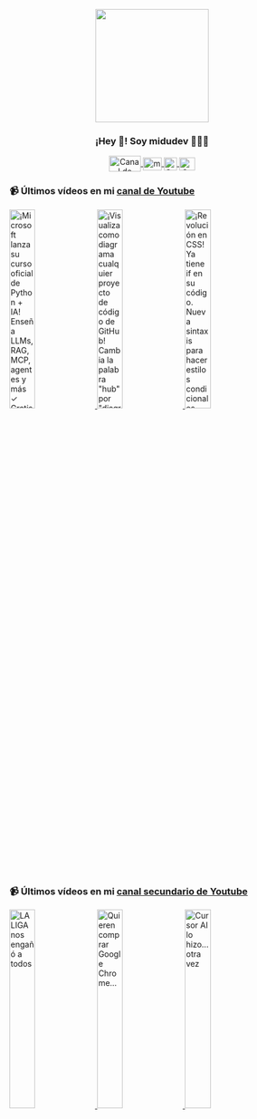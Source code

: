 <p align="center" width="300">
   <img align="center" width="200" src="https://user-images.githubusercontent.com/1561955/106762302-fda9de00-6635-11eb-99be-3ef744e60c0e.png" />
   <h3 align="center">¡Hey 👋! Soy midudev 👨🏻‍💻</h3>
</p>

<p align="center">
   <a href="https://twitch.tv/midudev" target="blank">
    <img align="center" src="https://upload.wikimedia.org/wikipedia/commons/c/ce/Twitch_logo_2019.svg" alt="Canal de Twitch de midudev" height="28px" width="56px" />
  </a>
  <span style="width: 8px;"> </span>
   <a href="https://youtube.com/midudev" target="blank">
    <img align="center" src="https://upload.wikimedia.org/wikipedia/commons/0/09/YouTube_full-color_icon_%282017%29.svg" alt="midudev" height="23px" width="33px" />
  </a>
  <span style="width: 8px;"> </span>
  <a href="https://instagram.com/midu.dev" target="blank">
    <img align="center" src="https://upload.wikimedia.org/wikipedia/commons/e/e7/Instagram_logo_2016.svg" alt="Canal de Instagram de midu.dev" height="23px" width="23px" />
  </a>
  <span style="width: 8px;"> </span>
  <a href="https://twitter.com/midudev" target="blank">
    <img align="center" src="https://upload.wikimedia.org/wikipedia/commons/thumb/6/6f/Logo_of_Twitter.svg/2491px-Logo_of_Twitter.svg.png" alt="Canal de Twitter de midudev" height="23px" width="28px" />
  </a>
</p>

### 📹 Últimos vídeos en mi [canal de Youtube](https://youtube.com/midudev?sub_confirmation=1)

<a href='https://youtu.be/fr70YV1B2Jg' target='_blank'>
  <img width='30%' src='https://img.youtube.com/vi/fr70YV1B2Jg/mqdefault.jpg' alt='¡Microsoft lanza su curso oficial de Python + IA! Enseña LLMs, RAG, MCP, agentes y más  ✓ Gratis y e' />
</a>
<a href='https://youtu.be/2RMQNFFKZE0' target='_blank'>
  <img width='30%' src='https://img.youtube.com/vi/2RMQNFFKZE0/mqdefault.jpg' alt='¡Visualiza como diagrama cualquier proyecto de código de GitHub!  Cambia la palabra "hub" por "diagr' />
</a>
<a href='https://youtu.be/ip7dY0q-yO0' target='_blank'>
  <img width='30%' src='https://img.youtube.com/vi/ip7dY0q-yO0/mqdefault.jpg' alt='¡Revolución en CSS! Ya tiene if en su código. Nueva sintaxis para hacer estilos condicionales.  Disp' />
</a>

### 📹 Últimos vídeos en mi [canal secundario de Youtube](https://youtube.com/midulive?sub_confirmation=1)

<a href='https://youtu.be/PJp-VAr6IIo' target='_blank'>
  <img width='30%' src='https://img.youtube.com/vi/PJp-VAr6IIo/mqdefault.jpg' alt='LALIGA nos engañó a todos' />
</a>
<a href='https://youtu.be/0hylA2hH5tI' target='_blank'>
  <img width='30%' src='https://img.youtube.com/vi/0hylA2hH5tI/mqdefault.jpg' alt='Quieren comprar Google Chrome...' />
</a>
<a href='https://youtu.be/savFFyjJECg' target='_blank'>
  <img width='30%' src='https://img.youtube.com/vi/savFFyjJECg/mqdefault.jpg' alt='Cursor AI lo hizo... otra vez' />
</a>